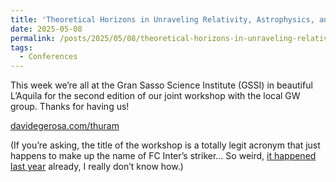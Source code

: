 ```yaml
---
title: 'Theoretical Horizons in Unraveling Relativity, Astrophysics, and Mergers (THURAM)'
date: 2025-05-08
permalink: /posts/2025/05/08/theoretical-horizons-in-unraveling-relativity-astrophysics-and-mergers-thuram
tags:
  - Conferences
---
```


This week we’re all at the Gran Sasso Science Institute (GSSI) in beautiful L’Aquila for the second edition of our joint workshop with the local GW group. Thanks for having us! 

[davidegerosa.com/thuram](<../../../../../index.html?p=6295>)

(If you’re asking, the title of the workshop is a totally legit acronym that just happens to make up the name of FC Inter’s striker… So weird, [it happened last year](<../../../../../index.html?p=5734>) already, I really don’t know how.)

